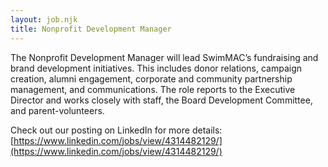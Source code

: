 ```yaml
---
layout: job.njk
title: Nonprofit Development Manager
---
```

<!--StartFragment-->

The Nonprofit Development Manager will lead SwimMAC’s fundraising and brand development initiatives. This includes donor relations, campaign creation, alumni engagement, corporate and community partnership management, and communications. The role reports to the Executive Director and works closely with staff, the Board Development Committee, and parent-volunteers.

<!--EndFragment-->

Check out our posting on LinkedIn for more details: \
[https://www.linkedin.com/jobs/​view/4314482129/](https://www.linkedin.com/jobs/view/4314482129/)